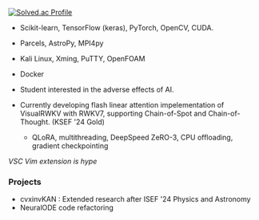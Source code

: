 [![Solved.ac Profile](http://mazassumnida.wtf/api/v2/generate_badge?boj=bllacovvqso)](https://solved.ac/bllacovvqso/)

- Scikit-learn, TensorFlow (keras), PyTorch, OpenCV, CUDA.
- Parcels, AstroPy, MPI4py
- Kali Linux, Xming, PuTTY, OpenFOAM
- Docker
  
- Student interested in the adverse effects of AI.
- Currently developing flash linear attention impelementation of VisualRWKV with RWKV7, supporting Chain-of-Spot and Chain-of-Thought. (KSEF '24 Gold)
  - QLoRA, multithreading, DeepSpeed ZeRO-3, CPU offloading, gradient checkpointing

*VSC Vim extension is hype*

### Projects
- cvxinvKAN : Extended research after ISEF '24 Physics and Astronomy
- NeuralODE code refactoring
